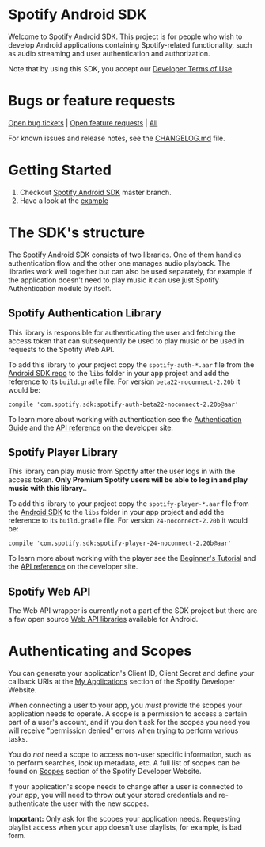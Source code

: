 Spotify Android SDK
===================

Welcome to Spotify Android SDK. This project is for people who wish to develop
Android applications containing Spotify-related functionality, such as audio streaming and
user authentication and authorization.

Note that by using this SDK, you accept our [Developer Terms of
Use](https://developer.spotify.com/developer-terms-of-use/).

# Bugs or feature requests
 [Open bug tickets](https://github.com/spotify/android-sdk/labels/bug) |
 [Open feature requests](https://github.com/spotify/android-sdk/labels/feature%20request) | [All](https://github.com/spotify/android-sdk/issues)

For known issues and release notes, see the
[CHANGELOG.md](https://github.com/spotify/android-sdk/blob/master/CHANGELOG.md)
file.


Getting Started
===============

1. Checkout [Spotify Android SDK](https://github.com/spotify/android-sdk) master branch.
2. Have a look at the [example](samples/DemoProject/src/main/java/com/spotify/sdk/demo/DemoActivity.java)


The SDK's structure
===================

The Spotify Android SDK consists of two libraries.
One of them handles authentication flow and the other one manages audio playback.
The libraries work well together but can also be used separately, for example if
the application doesn't need to play music it can use just Spotify Authentication module by itself.

Spotify Authentication Library
------------------------------

This library is responsible for authenticating the user and fetching the access token
that can subsequently be used to play music or be used in requests to the Spotify Web API.

To add this library to your project copy the `spotify-auth-*.aar` file from the
[Android SDK repo](https://github.com/spotify/android-sdk) to the `libs`
folder in your app project and add the reference to its `build.gradle` file.
For version `beta22-noconnect-2.20b` it would be:

```
compile 'com.spotify.sdk:spotify-auth-beta22-noconnect-2.20b@aar'
```

To learn more about working with authentication see the
[Authentication Guide](https://developer.spotify.com/technologies/spotify-android-sdk/android-sdk-authentication-guide/)
and the [API reference](https://spotify.github.io/android-sdk/authentication) on the developer site.

Spotify Player Library
----------------------

This library can play music from Spotify after the user logs in with the access token.
**Only Premium Spotify users will be able to log in and play music with this library.**.

To add this library to your project copy the `spotify-player-*.aar` file from the
[Android SDK](https://github.com/spotify/android-sdk) to the `libs`
folder in your app project and add the reference to its `build.gradle` file.
For version `24-noconnect-2.20b` it would be:

```
compile 'com.spotify.sdk:spotify-player-24-noconnect-2.20b@aar'
```

To learn more about working with the player see the
[Beginner's Tutorial](https://developer.spotify.com/technologies/spotify-android-sdk/tutorial/)
and the [API reference](https://spotify.github.io/android-sdk/player) on the developer site.

Spotify Web API
---------------

The Web API wrapper is currently not a part of the SDK project but there are
a few open source [Web API libraries](https://developer.spotify.com/web-api/code-examples/#libraries)
available for Android.


Authenticating and Scopes
=========================

You can generate your application's Client ID, Client Secret and define your
callback URIs at the [My Applications](https://developer.spotify.com/my-applications/)
section of the Spotify Developer Website.

When connecting a user to your app, you *must* provide the scopes your
application needs to operate. A scope is a permission to access a certain part
of a user's account, and if you don't ask for the scopes you need you will
receive "permission denied" errors when trying to perform various tasks.

You do *not* need a scope to access non-user specific information, such as to
perform searches, look up metadata, etc. A full list of scopes can be found on
[Scopes](https://developer.spotify.com/web-api/using-scopes/) section of the
Spotify Developer Website.

If your application's scope needs to change after a user is connected to your app,
you will need to throw out your stored credentials and re-authenticate the user 
with the new scopes.

**Important:** Only ask for the scopes your application needs. Requesting playlist
access when your app doesn't use playlists, for example, is bad form.
